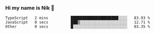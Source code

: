 ### Hi my name is Nik 👋

<!--
**NikDoe/NikDoe** is a ✨ _special_ ✨ repository because its `README.md` (this file) appears on your GitHub profile.

Here are some ideas to get you started:

- 🔭 I’m currently working on ...
- 🌱 I’m currently learning ...
- 👯 I’m looking to collaborate on ...
- 🤔 I’m looking for help with ...
- 💬 Ask me about ...
- 📫 How to reach me: ...
- 😄 Pronouns: ...
- ⚡ Fun fact: ...
-->

<!--START_SECTION:waka-->

```text
TypeScript   2 mins          █████████████████████░░░░   83.93 %
JavaScript   0 secs          ███▒░░░░░░░░░░░░░░░░░░░░░   12.71 %
Other        0 secs          █░░░░░░░░░░░░░░░░░░░░░░░░   03.35 %
```

<!--END_SECTION:waka-->
